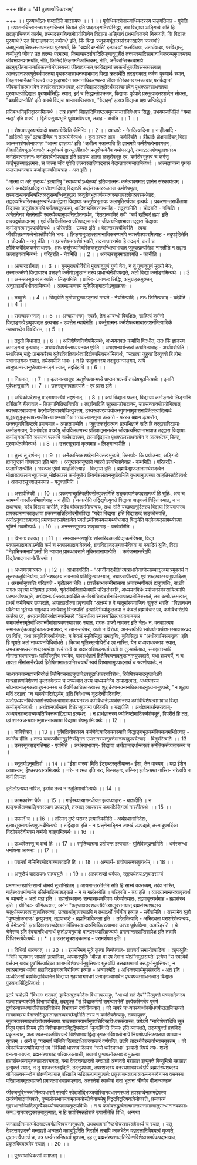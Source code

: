 +++
title = "41 पुरुषार्थाधिकरणम्"

+++
।। पुरुषार्थोऽतः शब्दादिति वादरायणः ।। 1 ।। पूवोधिकरणेनास्याधिकररस्य सङ्गतिमाह - गुणेति । उपासनचिन्तानन्तरमङ्गचिन्तनं क्रियते इति पादसङ्गतिरर्थसिद्धा, तत्र विद्याया अङ्गित्वे सति हि तदङ्गचिन्तनं कार्यम्, तस्मादङ्गचिन्तनोपयोगित्वेन विद्याया अङ्गित्वं प्रथमाधिकरणे निरूप्यते, किं विद्यातः पुरुषार्थः? उत विद्याङ्गकात् कर्मणः? इति, किं विद्या क्रतुकमर्भूतात्मसंस्कारद्वारेण क्रत्वर्था? उतापुनरावृत्तिफलसाधनतया पुरुषार्था, किं "ब्रह्मविदाप्नोति' इत्यादयः' फलविधयः, उतार्धवादाः, परविद्यासु कर्मीभूतो जीवः? उत तदन्यः परमात्मा, किमाचारदर्शनादिलिङ्गानुगृहीतं तत्त्वमस्यादिसामानाधिकरण्यमुपास्यस्य जीवभावमवगमयति, नेति, किमिदं लिङ्गमनैकान्तिकम्, नेति, अनैकान्तिक्रत्वाभावे तदनुगृहीतसामानाधिकरण्येनोपास्यस्य जीत्वावगमात् परविद्यानां स्वकर्मीभूतजीवसंस्कारत्वात् आत्मज्ञानफलश्रुतेरर्थवादतया पृथक्फलसाधनत्वाभावात् विद्या क्रत्वर्थेति तदङ्गकात् कर्मणः पुरुषार्थः स्यात्, लिङ्गस्यानैकान्तिकत्वे तदनुग्रहाभावेन सामानाधिकरण्यस्य जीवानतिरेकानवगमक्रत्वात् परविद्यानां जीवकर्मक्रत्वाभावेन तत्संस्कारत्वाभावात् आत्मविद्याफलश्रुतेरर्थवादत्वाभावेन पृथक्फलसाधनतया पुरुषाथर्त्वाद्विद्यातः पुुरुषार्थसिद्धिः स्यात्, इदं च सिद्धान्तोपक्रमम्, विद्यायाः पूर्वपादे प्रस्तुत्वादतश्शब्देन सोक्त्ता, "ब्रह्मविदाप्नोति' इति वाक्ये विद्यया प्राप्यावाप्तिरुक्त्ता, "वेदाहम्' इत्यत्र विद्याया ब्रह्म प्राप्तिहेतुत्वं

प्रतिबन्धनिवृत्तिद्वारकमित्यर्थः । तत्र ब्रह्मणो विग्रहादिविशष्टत्वमुपायान्तरनिषेधश्च सिद्धः, उभयमप्यभिहितं "यथा नद्यः' इति वाक्ये । द्वितीयसूत्रप्रभृति पूर्वपक्षविषयम्, तदाह - अत्रेति ।। 1 ।।

।। शेषत्वात्पुरुषार्थवादो यथाऽन्येष्विति जैमिनिः ।। 2 ।। व्याचष्टे - नैतदित्यादिना । न हीत्यादि - "आदित्यो यूपः' इत्यादिष्विव न तात्पर्यमित्यर्थः । कुत इत्यत आह - कर्मस्विति । व्रीह्यादेः प्रोक्षणादिवत् विद्या आत्मनश्शेषत्वेनावगता "आत्मा ज्ञातव्यः' इति "अधीत्य स्त्रास्यन्नि'ति ज्ञानमपि कर्मशेषत्वेनावगतम् , व्रीह्यादिशेषभूतप्रोक्षणादेः क्रतुशेषत्वं द्वारभूतव्रीह्यादेः क्रतुशेषत्वेनैव यथोपपद्यते, तथाऽऽत्मशेषभूतज्ञानस्य कर्मशेषत्वमात्मनः कर्मशेषत्वेनोपपद्यत इति ज्ञातव्य आत्मा क्रतुशेषभूत एव, कर्मशेषभूतत्वं च कर्मसु कर्त्तृभूतस्याऽऽत्मनः, स चात्मा जीव एवेति तत्स्वरूप्रतिपादनपरं वेदान्तवाक्यजातमित्यर्थः । आत्मज्ञानस्य पृथक् फलसाधनत्वान्न कर्माङ्गत्वमित्यत्राह - अत इति ।

"आत्मा वा अरे दृष्टव्यः' इत्यादिषु "स्वाध्यायोऽध्येतव्य' इतिवदात्मनः कर्मत्वावगमात् ज्ञानेन संस्कार्यत्वम् । अतो यमादेर्व्रीह्यादिद्वारा प्रोक्षणादिवत् विद्याऽपि कर्तृसंस्काररूपतया कर्मशेषभूता, तस्माद्यथावयभिचरितक्रतुसम्बन्धिजुहूद्वारा क्रतुशेषभूतपर्णमयत्वस्यापापश्लोपश्रवरमर्थवादः, तद्वदव्यभिचरितक्रतुसम्बन्धिकर्त्तृद्वारा विद्यायाः क्रतुशेषभूतायाः फलश्रुतिरर्थवाद इत्यर्थः । प्रकरणान्तराधीताया विद्यायाः क्रतुशेषत्वमपि पर्णत्ववदुपपन्नम्, आदिशब्दविवरणाथर्माह - तदुक्त्तमिति । चोदयति - नन्विति । अचेतनेनव चेतनेनापि स्वरूपैक्यानुपपत्तिद्योतनार्थम्, "ऐतदात्म्यमिदं सर्वं' "सर्वं खल्विदं ब्रह्म' इति वाक्यद्वयोपादानम् । एवं जीवविलीणस्य प्रतिपाद्यमानत्वेन जीप्रत्यभिज्ञाभावात्तद्द्वारा विद्यायाः कर्माङ्गत्वमनुपपन्नमित्यर्थः । परिहरति - उच्यत इति । वेदान्तवाक्येष्विवेति - त्वया जीवविलक्षणपत्वेनोक्त्तेष्विवेति भावः । लिङ्गानुग्रहात्सामानाधिकरण्यमपि स्वरूपैक्यपरमित्याह - तदुपवृंहितेति । चोदयति - ननु चेति । न ह्यन्यशेषमन्यशेषं भवति, तदसाधारणमेव हि तदङ्गं, कर्ता च लौकिकवैदिककर्मसाधारणः, अतः कर्त्तुरव्यभिचरितक्रतुसम्बन्धित्वाभावात् जुहूवत्प्रत्यभिज्ञा नास्तीति न तद्वारा क्रत्वङ्गत्वमित्यर्थः । परिहरति - नैवमिति ।। 2 ।। अनन्तरसूत्रमवतारयति - कानीति ।

।। आचारदर्शनात् ।। 3 ।। गुणमुख्ययोर्विरोधे मुख्यानुगुणं गुणो नेयः, न तु गुणानुगुणं मुख्यो नेयः, तस्मात्कर्मणो विद्यायाश्च प्रसङ्गे कर्मणोऽनुष्ठानं तस्य प्राधान्येनैवोपपद्यते, अतो विद्या कर्माङ्गमित्यर्थः ।। 3 ।। अनन्तरसूत्रमवतारयति - लिङ्गमिति । प्राप्तिः- प्रमाणतः सिद्धिः, अनुग्राहकमुक्त्तम्, अनुग्राह्यमभिधीयतामित्यर्थः । आगमप्रमाणस्य श्रुतिलिङ्गादयोऽनुग्राहकाः ।

।। तच्छ्रुतेः ।। 4 ।। विद्ययेति तृतीयाश्रुत्याऽङ्गत्वं गम्यते - नेयमित्यादि । ततः किमित्यत्राह - यदेवेति । ।। 4 ।।

।। समन्वारम्भणात् ।। 5 ।। अन्वारम्भणम्- स्पर्शः, तेन अम्बन्धो विवक्षितः, साहित्यं कर्मणो विद्याङ्गत्वेऽप्युपपद्यत इत्यत्राह - उक्त्तेन न्यायेनेति । कर्त्तुरात्मनः कर्मशेषत्वमाचारदशर्नमित्यादिकं न्यायशब्देन विवक्षितम् ।। 5 ।।

।। तद्वतो विधानात् ।। 6 ।। अतिशेषेणनिःशेषमित्यर्थः, अध्ययनवतः कर्माणि विदधीत, ततः किं ज्ञानस्य कमाङ्गत्व इत्यत्राह - अर्थावबोधपर्यन्ताध्ययनवत एवेति । अथज्ञानपर्यन्तत्वं कथमित्यत्राह - अर्थावबोधेति । स्थापितम् भाट्टैः प्राभाकरैश्च श्रुतेरविवक्षितार्थत्वादिदोषपरिहारार्थमित्यर्थः, "स्त्रात्वा जुहुया'दित्युक्त्ते हि होमः स्त्रानाङ्गकः स्यात्, तथेदमपीति भावः । न हि क्रतुज्ञानस्य तदनुष्ठानमङ्गम्, अपि त्वनुष्ठानस्यानुष्ठेयज्ञानमङ्गं स्यात्, तद्वदिहापि ।। 6 ।।

।। नियमात् ।। 7 ।। कृत्स्नस्यायुषः क्रतुशेषत्वान्मध्ये प्राप्तमन्यत्सर्वं तच्छेषभूतमित्यर्थः । इमानि पूर्वपक्षसूत्राणि ।। 7 ।। उत्तरसूत्रमवतारयति - एवं प्राप्त इति ।

।। अधिकोपदेशात्तु वादरायणस्यैवं तद्दर्शनात् ।। 8 ।। कथं विद्यातः फलम्, विद्यायाः कर्माङ्गत्वे लिङ्गानि दर्शितानि हीत्यत्राह - लिङ्गानितिष्ठन्त्विति । तद्दर्शनादिति सूत्रखण्डोपादानम्, उपासनवाक्योपयोगित्वात् स्वरूपपरवाक्यानां वेदनोपदेशवाक्येष्वित्युक्त्तम्, ढस्वरूपपरवाक्योक्त्तगुणानामुपासनापेक्षितत्वादित्यर्थः शुद्धयशुद्धयुभयावस्थजीवस्यासम्भावनियानन्तकल्याणगुणा उच्यन्ते - परस्य ब्रह्मण इत्यन्तेन, उक्त्तगुणविशिष्टत्वे प्रमाणमाह - अपहतपाष्मेति । जुहूवत्कर्त्तुरात्मनः प्रत्यभिज्ञाने सति हि तद्द्वाराविद्यायाः कर्माङ्गत्वम्, वेदनोपदेश वाक्येषु जीवविलक्षणस्य प्रतिपाद्यमानत्वेन जीवप्रत्यभिज्ञानाभावान्न तद्द्वारा विद्यायाः कर्माङ्गत्वमिति श्रयमाणं पलमपि नार्थवादरूपम्, तस्माद्विद्यायाः पृथक्फलसाधनत्वेन न क्रत्वर्थत्वम्,किन्तु पुरुषार्थत्वमेवेत्यर्थः ।। 8 ।। उत्तरसूत्राणां कृत्यमाह - लिङ्गान्यपीति ।

।। तुल्यं तु दर्शनम् ।। 9 ।। अनैकान्तिकशब्देनानियतत्वमुच्यते, किमर्थाः- किं प्रयोजनाः, अङ्गित्वे ह्यननुष्ठानं नोपपद्यत इति भावः । अनुष्ठानननुष्ठाने व्याहते इत्यभिप्रायेणाह - कथमिति । परिहरति - फलाभिसन्धीति । भवत्पक्ष एवेयं व्याहतिरित्याह - विद्याया इति । ब्रह्मविद्याफलानामर्थवादत्वेन मोक्षाख्यफलानभ्युपगमात् मोक्षैकफलं कर्मानुष्ठेयं त्रिवर्गफलंत्वननुष्ठेयमिति वुभागानुपपत्त्या व्याहतिस्तवैवेत्यर्थः । अनन्तरसूत्रशङ्कामाह - यदुक्त्तमिति ।

।। असार्वत्रिकी ।। 10 ।। प्रकरणाच्छ्रुतिवलीयसीत्युक्त्तमिति शङ्कायामेकपदसामर्थ्यं हि श्रुतिः, अत्र च सामर्थ्यं नास्तीत्यभिप्रायेणाह - न हीति । यत्करोति तद्विद्ययेत्युक्त्ते विद्याया अङ्गत्वं विहितं स्यात्, न च तथान्वयः, यदेव विद्यया करोति, तदेव वीर्यवत्तरमित्यन्वयः, तथा सति यच्छब्दानूदितस्य विद्यया क्रियमाणस्य प्रापकप्रमाणाकाङ्क्षायां प्रकरणसन्निहितोद्गीथविद्या "यदेव विद्यया' इति विद्याशब्दं सङ्कोचयति, अतोऽनुवादरूपत्वात् प्रमाणान्तरसापेक्षत्वेन स्वतोऽर्थनिश्चयसामर्थ्याभावात् विद्ययेति पदमेकपदसामर्थ्यरूपा श्रुतिर्न भवतीत्यर्थः ।। 10 ।। अनन्तरसूत्रस्य शङ्कामाह - यच्चेदमिति ।

।। विभागः शतवत् ।। 11 ।। समन्वारम्भणश्रुतिः सांसारिकफलविद्याकर्मविषया, विद्या स्वफलप्रदानायाऽन्वेति कर्म च स्वफलप्रदानायेत्यर्थः, ब्रह्मविद्यातदङ्गकर्मविषया वा स्यादियं श्रुतिः, विद्या "नेहाभिक्रमनाशेऽस्ती'ति न्यायात् प्रारब्धावसाने मुक्त्तिदानायान्वेति । कर्मजन्मान्तरेऽपि विद्योत्पादनायान्वेतीत्यर्थः ।

।। अध्ययनमात्रवतः ।। 12 ।। आधानवदिति - "अग्नीनादधीते"त्यत्राधानेनाग्नेस्सम्बाद्यत्वमात्रमुक्त्तमं न तूत्तरक्रतुविनियोगः, अग्निशब्दस्य तावन्मात्रे प्रसिद्धिस्वारस्यात्, तथाऽत्रापीत्यर्थः, एवं शब्दस्वारस्यमुपपादितम् । अथार्थानुपपत्तिः परिहृयते - गृहीतस्य चेति । प्रवर्त्तकाभावन्मीमांसाया अनांरम्भणीयत्वं ह्यनुपपत्तिः, साऽपि रागतः प्रवृत्त्या परिह्रयत इत्यर्थः, श्रुतेरविवक्षितार्थत्वमपि परिहृतंभवति, अध्ययनविधेः प्रयोजनपर्यवसायित्वमपि परम्परयोपपद्यते, अर्थज्ञानपर्यन्तत्वपक्षवदिति कर्मावबोधित्वदर्शनादित्यापातप्रतीतिरुच्यते, तत्र कर्मोपक्रमत्वात् प्रथमं कर्मविचार उपपद्यते, आपातप्रतीत्या प्रवृत्तावपि "अक्षय्यं ह वै चातुर्मास्ययाजिनः सुकृतं भवति' "विज्ञानधन एवैतेभ्या भूतेभ्यः समुत्थाय तान्येवानु विनश्यति' इत्यादिभिर्व्याकुलतया न केवलं ब्रह्मविचार एव, कर्मविचारोऽपि कर्त्तव्य एव, अध्ययनविधेरर्थज्ञानपर्यन्तत्वे "वेदमधीत्य स्नास्य'न्नित्यध्ययनानन्तरं समावर्त्तनस्मृतेर्बाधित्वान्मीमांशाश्रवणस्यावसरः स्यात्, रागतः प्राप्तौ नावसर इति चेत्- न, क्तवाप्रत्ययः समानकर्त्तृकत्वपूर्वकालत्वमात्रपरः, न त्वानन्तर्यपरः, अतो न विरोधः, आनन्तर्थेऽपि स्वोपयोग्यर्थज्ञानस्यावसरप्रद एव विधिः, यथा क्रतुविधिरर्थार्जनादेः, न केवलं स्मृतिसिद्धा समावृत्तिः, श्रुतिसिद्धा च "अधीत्याभिसमावृत्य' इति हि श्रूयते अतो नाध्ययनविधिर्बाधते । किञ्च श्रुतिस्मृत्योविर्रोध एव नास्ति, येन बाध्यबाधकभावः स्यात्, उभयत्राप्यध्ययनशब्दस्यार्थज्ञानपर्यन्तत्वे वा अक्षरराशिग्रहणपर्यन्तत्वे वा तुल्यार्थत्वात्, समावृत्तस्यापि मीमांसाश्रवणावसरः श्रावियितुरिव स्यादेव, यावदर्थज्ञानं हितैषिवचनादनुष्ठानमप्युपपद्यते, यथा ब्रह्मचर्ये, न च तावता मीमांसानैरपेक्ष्यं हितैषिणामाप्तत्वनिश्चयार्थं स्वयं शिष्याणामुपपादनार्थं च श्रवणोपपत्तेः, न

चाध्ययनजन्यज्ञाननिरपेक्षं हितैषिवचनादनुष्ठानेऽपशूद्राधिकरणविरोधः, हितैषिवचनादनुष्ठानेऽपि मन्त्रब्राह्मणविशेषणां कृत्स्नवेदस्य च जप्यत्वात् तस्य चाध्ययनेनैव सम्पाद्यत्वात्, अध्ययनस्य चोपनयनाङ्गकत्वादुपनयनस्य च त्रैवर्णिकाधिकारत्वाच्च शूद्रादेरुपनयनानधिकारादनुष्ठानानुपपत्तेः, "न शूद्राय मतिं दद्यात्' "न चास्योपदिशेद्धर्मम्' इति निषेधाच्च शूद्रादेर्नोपदिशन्ति, अतोऽध्ययनविधेरथर्ज्ञानपर्यन्तत्वाभावादध्ययनवतः कर्मविधानेऽप्यर्थज्ञानस्य कर्मविधिशेषत्वाभावान्न विद्या कर्माङ्गमित्यर्थः । अर्थज्ञानपर्यन्तत्वं विधेरभ्युपगम्य परिहरति । यद्यपीति । अर्थज्ञानार्थान्तरत्वात्- अध्ययनशब्दवाच्यव्यतिरिक्त्तत्वाद्विद्याया इत्यथर्ः । न ह्यर्थज्ञानस्य ज्योतिष्टोमादिकर्मशेषभूतं, विपरीतं हि तत्, एवं शास्त्रजन्यज्ञानमुपासनाख्याया विद्याया शेषभूतमित्यर्थः ।। 12 ।।

।। नाविशेषात् ।। 13 ।। पूर्वपक्षिणोक्त्तस्य कर्मणैवेत्यादिवचनस्यापि विद्याङ्गभूतकर्मविषयत्वमभिप्रेत्याह - कर्मणैव हीति । तस्य यावज्जीवमनुवृत्तिरङ्गिन उपासनस्यानुवर्त्तमानत्वादुपपन्नेत्याह - विदुषस्त्विति ।। 13 ।। उत्तरसूत्रसङ्गतिमाह - एवमिति । अर्थस्वाभाव्यम्- विद्याया अर्थज्ञानादर्थान्तरत्वं कर्मेतिकर्त्तव्यताकत्त्वं च ।

।। स्तुतयोऽनुमतिर्वा ।। 14 ।। "ईशा वास्य' मिति ईट्छब्दस्तृतीयान्तः- ईशा, तेन वास्यम् । यद्वा ईशेन आवास्यम्, ईश्चरपरतन्त्रमित्यर्थः । नरे- न श्मत इति नरः, निस्सङ्गः, तस्मिन् इतोऽन्यथा नास्ति- नरेत्वयि न कर्म लिप्यत

इतीतोऽन्यथा नास्ति, इदमेव तत्त्व न स्तुतिमात्रमित्यर्थः ।। 14 ।।

।। कामकारेण चैके ।। 15 ।। गार्हस्थ्यत्यागमधीयत इत्यध्याहारः - यज्ञादीति । न ह्यङ्गमवेलम्व्याङ्गिनस्त्याग उपपद्यते, तस्मात् त्याज्यस्य कमर्णोऽङ्गित्वं नास्तीत्यर्थः ।। 15 ।।

।। उपमर्दं च ।। 16 ।। तस्मिन् दृष्टे परावर इत्यादिकमिति - अर्थप्रधानानिर्देशः, इत्याद्युक्त्ताथर्रूपमुपमर्दमित्यर्थः । तद्विद्याया इति - न ह्यङ्गेनाङ्गिन उपमर्द उपपद्यते, तस्मादुपमर्दिका विद्योपमर्दनीयस्य कर्मणो नाङ्गमित्यर्थः ।। 16 ।।

।। ऊर्ध्वरेतस्सु च शब्दे हि ।। 17 ।। स्मृतिष्वाश्रमा प्रतीयन्त इत्यत्राह- श्रुतिविरुद्धानामिति । धर्मस्कन्धा धर्माश्रया आश्रमाः ।। 17 ।।

।। परामर्शं जैमिनिरचोदनाच्चापवदति हि ।। 18 ।। अन्यार्थं- ब्रह्मोपासनस्तुत्यर्थम् ।। 18 ।।

।। अनुष्ठेयं वादरायणः साम्यश्रुतेः ।। 19 ।। आश्रमशब्दो धर्मपरः, स्तुत्यर्थतयाऽनुवादसाम्यं

प्रमाणान्तरप्राप्तिसाम्यं चोभयं सूत्राभिप्रेतम् । आश्रमान्तरतीर्त्तने सति हि साभ्यं वक्त्तव्यम्, तदेव नास्ति, गार्हस्थ्यधर्माणामेव कीर्त्तनादित्माशङ्कते - न च गार्हस्थ्येति । परिहरति - त्रय इति । व्याख्यानान्तरव्यावृत्यर्थं च व्याचष्टे - अतो यज्ञ इति । ब्रह्मसंस्थशब्दः सन्यासाथमविषयः परैर्व्याख्यातः, तद्वयावृत्त्यर्थमाह - ब्रह्मसंस्थ इति । यौगिकः- यौगिकत्वात्, अनेन "क्लृप्तावयवशकत्यैवे'त्याद्युक्त्तनयात् ब्रह्मसंस्थशब्दस्य चतुर्थाश्रमपरत्वानुपपत्तिरुक्त्ता, उक्त्तार्थानुपपत्त्याऽपि न तथाऽर्थो वर्णनीय इत्याह - सर्वेषामिति । तस्यामेव श्रुतौ "पुण्यलोकभाजः' इत्युक्त्तम्, तद्वयाचष्टे - ब्रह्मनिषांविकला इति । तदेतदित्यादि - अभिदधता पराशरेणेत्यन्वयः, ये चेमेऽरण्ये' इत्यादिवाक्यस्यदेवयानविधिपरत्वादाश्रम्विधिपरत्वाभाव उक्त्तः पूर्वपक्षिणा, तत्परिहरति । ये चेमेरण्य इति देवयानविधानार्थं कृतोऽप्यनुवादो वानप्रस्थपारिव्राज्ययोः प्रमाणान्तरप्राप्तिसापेक्ष इति तत्रापि विधिरस्त्येवेत्यर्थः ।। * ।। उत्तरसूत्रशङ्कामाह - परामर्शपक्ष इति ।

।। विधिर्वा धारणवत् ।। 20 ।। इयमस्मिन् सूत्रे कृत्वा चिन्तेत्याह- ब्रह्मचर्यं समाप्येत्यादिना । ॠणश्रुतिः "त्रिभि ॠणवान् जायते' इत्यादिका, अपवादश्रुतिः "वीरहा वा एष देवानां योऽग्निमुद्वासयते' इत्येषा "स स्वल्वेवं वर्त्तयन् यावदायुष'मित्यादिका आश्रमविशेषधर्मानुवृत्तिपराः श्रुतयोपि तत्तदाश्रमाणां तत्तद्धर्मानुवृत्तिपराः, न त्वाश्रमान्तरधर्माणां ब्रह्मविद्याङ्गत्वविरोधिन्य इत्याह - अन्याश्चेदि । अधिकरणार्थमुपसंहरति - अत इति । ऊर्ध्वरेतसां ब्रह्मविद्याविधानेन विद्याया गृहस्थाश्रमधर्मं प्रत्यङ्गत्वाभावेन पृथक्फलसाधनत्वात् विद्यातः पुरुषाथर्सिद्धिरित्यर्थः ।

इतरे त्रयोऽपि "विभागः शतवत्' इत्येतत्पुरुषभेदेनः विभागपरमाहुः, "आभ्यां शतं देय"'मित्युक्त्ते पञ्चशदेकस्य पञ्चाशदन्यस्येति विभागवदिति, तदयुक्त्तं "तं विद्याकर्मणी समन्वारभेते' इत्येकस्मिन्नेव पुरुषे द्वयोरन्वारम्भणप्रतीतेस्तदविरोधेन विभागस्य दर्शनीयत्वात् । परे चापरे चाध्यनस्यार्थावबोधपर्यन्ततामिच्छन्तो मात्रशब्दस्य वेदान्तसिद्धमात्मज्ञानव्यवच्छेद्यमिति तस्य न कर्मशेषतेत्याहुः, तच्चायुक्त्तं, सूत्रास्वारस्यादर्थावबोधपर्यन्तायाः शब्दस्वारस्यार्थानुपपत्तिविरहविध्वस्तत्वाच्च, त्रयेऽपि "नाविशेषा'दिति सूत्रं विदुष एवायं नियम इति विशेषाभावादविद्वद्विषयोऽयं "कुवर्न्नेवे'ति नियमः इति व्याचक्षते, तदप्ययुक्त्तं ब्रह्मविदः प्रकृतत्वात्, अतः स्वतन्त्रकर्मविषयत्वे विशेषाभावाद्विद्याङ्गकमर्विषयत्वेनापि नियमोपपत्तिरूपतया व्याख्यानं युक्त्तम् । अन्ये तु "परामर्शं जैमिनि'रित्याद्यधिकरणान्तरं वर्णयन्ति, तदपि तादर्थ्यनैरन्तर्याभ्यामयुक्त्तम् । परे त्वैकाधिकरण्यमिच्छन्तं एव "विधिर्वा धारणव'दित्यत्र "त्रयो धर्मस्कन्धाः' इत्यादौ विषये तपः- शब्दो वनस्थमात्रपरः, ब्रह्मसंस्थशब्दः परिव्राजकवाची, त्रयाणां पुण्ययलोकभावत्वमुकत्वा ब्रह्मसंस्थस्यामृतत्वप्राप्तवचनात्, यथा देवदत्तयज्ञदतौ मन्दप्रज्ञौ अन्यतरो महाप्राज्ञ इत्युक्त्ते विष्णुमित्रो महाप्राज्ञ इत्युक्त्तं स्यात्, न तु यज्ञदत्तस्तद्वदिति, तदनुपपन्नम्, तपश्शब्दस्य वनस्थमात्रपरत्वेऽपि ब्रह्मसंस्थशब्दस्य यौगिकत्वसम्भवेन प्रोक्षणीन्यायात् परिव्राजि रूढिकल्पनानुपपत्तेः प्रकृताश्रमत्रयमात्रावलम्बनत्वेनास्य वचनस्य परिव्राजाममृतत्वप्राप्तौ प्रमाणत्वाभावप्रसङ्गात्, अतस्तेषां स्वल्वेषां सतां भूतानां त्रीण्येव वीजान्यण्डजं

जीवजनुद्भिज्ज'मित्यवधारणे सत्यपि स्वेदजोद्भिज्जयोरिवानवधारणस्थले तपश्शब्देनाश्रमद्वेयस्य तन्त्रेणोपादानोपपत्तेः, पुण्यलोकभाकत्वामृतत्वयोस्तेष्वेवाश्रमेषु विद्वदविद्वदिषयत्वेनोपपत्तेः, प्रजापत्यं गृहस्थानाम्यिादिस्मृत्यैकार्थ्याच्चश्रमाचतुष्टयविधिः । न च कर्मावरुद्धत्वेनाश्रमान्तराणामात्मानुसन्धानानवकाशः कमर्ानवरुद्धकालबाहुल्यात्, न हि सर्वास्मिन्नहोरात्रे उपासीतेति विधिः, अन्यथा

जनकादीनामात्मवेदनादपवर्गप्राप्तिवचनानुपपत्तेः, उभयभावनानिष्ठगोचरशास्त्रवैयर्थ्यं च स्यात् । यत्तु देवदत्तयज्ञदत्तौ मन्दप्रज्ञौ अन्यतरो महाबुद्धिरिति निदर्शनं तत्रापि कालभेदेन यज्ञदत्तादिविषयत्वं युज्यते, दृष्टान्तवैधट्यं च, तत्र धर्म्यन्तरनिष्ठत्वं युक्त्तम्, इह तु ब्रह्मसंस्थशब्दातिरेकेणविशेष्यसमर्पकपदाभावात् प्रकृतविषयत्वमेव स्यात् ।। 20 ।।

।। पुरुषाथाधिकरणं समाप्तम् ।।

